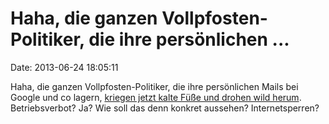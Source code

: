 Haha, die ganzen Vollpfosten-Politiker, die ihre persönlichen \...
==================================================================

Date: 2013-06-24 18:05:11

Haha, die ganzen Vollpfosten-Politiker, die ihre persönlichen Mails bei
Google und co lagern, [kriegen jetzt kalte Füße und drohen wild
herum](http://www.heise.de/-1894944). Betriebsverbot? Ja? Wie soll das
denn konkret aussehen? Internetsperren?
